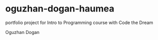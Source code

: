 # oguzhan-dogan-haumea
portfolio project for Intro to Programming course with Code the Dream

Oguzhan Dogan
